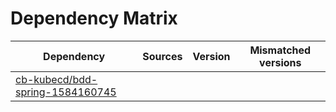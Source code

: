 # Dependency Matrix

Dependency | Sources | Version | Mismatched versions
---------- | ------- | ------- | -------------------
[cb-kubecd/bdd-spring-1584160745](https://github.com/cb-kubecd/bdd-spring-1584160745.git) |  | []() | 
